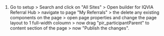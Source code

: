 
1. Go to setup > Search and click on "All Sites" > Open builder for IQVIA Referral Hub > navigate to page "My Referrals" > the delete any existing components on the page > open page properties and change the page layout to 1 full-width coloumn > now drag "pir_participantParent" to content section of the page > now "Publish the changes". 